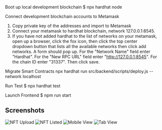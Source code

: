 Boot up local development blockchain
$ npx hardhat node

Connect development blockchain accounts to Metamask
1. Copy private key of the addresses and import to Metamask
2. Connect your metamask to hardhat blockchain, network 127.0.0.1:8545.
3. If you have not added hardhat to the list of networks on your metamask, open up a browser, click the fox icon, then click the top center dropdown button that lists all the available networks then click add networks. A form should pop up. For the "Network Name" field enter "Hardhat". For the "New RPC URL" field enter "http://127.0.0.1:8545". For the chain ID enter "31337". Then click save.

Migrate Smart Contracts
npx hardhat run src/backend/scripts/deploy.js --network localhost

Run Test
$ npx hardhat test

Launch Frontend
$ npm run start

## Screenshots
![NFT Upload](https://i.ibb.co/k2Ck0dk/5.png)
![NFT Listed](https://i.ibb.co/qF05W96/Homepage-Filled-with-NFT.png)
![Mobile View](https://i.ibb.co/BVTydX3/Mobile.png)
![Tab View](https://i.ibb.co/qnWJbLz/Tab-1.png)
